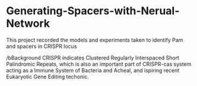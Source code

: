 # Generating-Spacers-with-Nerual-Network
This project recorded the models and experiments taken to identify Pam and spacers in CRISPR locus

/bBackground
CRISPR indicates Clustered Regularly Interspaced Short Palindromic Repeats, which is also an important part of CRISPR-cas system acting as a Immune System of Bacteria and Acheal, and ispiring recent Eukaryotic Gene Editing techonic.

